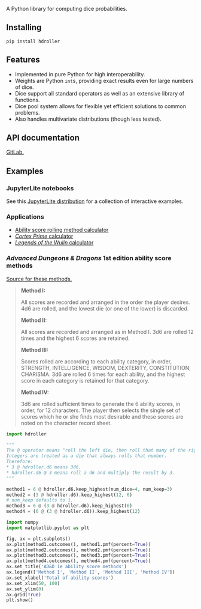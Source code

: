 A Python library for computing dice probabilities.

## Installing

```
pip install hdroller
```

## Features

* Implemented in pure Python for high interoperability.
* Weights are Python `int`s, providing exact results even for large numbers of dice.
* Dice support all standard operators as well as an extensive library of functions.
* Dice pool system allows for flexible yet efficient solutions to common problems.
* Also handles multivariate distributions (though less tested).

## API documentation

[GitLab.](https://highdiceroller.gitlab.io/hdroller/apidoc/hdroller.html)

## Examples

### JupyterLite notebooks

See this [JupyterLite distribution](https://highdiceroller.gitlab.io/hdroller/notebooks/lab/index.html) for a collection of interactive examples.

### Applications

* [Ability score rolling method calculator](https://highdiceroller.gitlab.io/hdroller/ability_scores/)
* [*Cortex Prime* calculator](https://highdiceroller.gitlab.io/hdroller/cortex_prime/)
* [*Legends of the Wulin* calculator](https://highdiceroller.gitlab.io/hdroller/legends_of_the_wulin/)

### *Advanced Dungeons & Dragons* 1st edition ability score methods

[Source for these methods.](https://www.reddit.com/r/dndnext/comments/6gv1qn/gary_gygaxs_ability_score_creation_methods_from)

> **Method I:**
>
> All scores are recorded and arranged in the order the player desires. 4d6 are rolled, and the lowest die (or one of the lower) is discarded.
>
> **Method II:**
>
> All scores are recorded and arranged as in Method I. 3d6 are rolled 12 times and the highest 6 scores are retained.
>
> **Method III:**
>
> Scores rolled are according to each ability category, in order, STRENGTH, INTELLIGENCE, WISDOM, DEXTERITY, CONSTITUTION, CHARISMA. 3d6 are rolled 6 times for each ability, and the highest score in each category is retained for that category.
>
> **Method IV:**
>
> 3d6 are rolled sufficient times to generate the 6 ability scores, in order, for 12 characters. The player then selects the single set of scores which he or she finds most desirable and these scores are noted on the character record sheet.

```python
import hdroller

"""
The @ operator means "roll the left die, then roll that many of the right die and sum".
Integers are treated as a die that always rolls that number.
Therefore:
* 3 @ hdroller.d6 means 3d6.
* hdroller.d6 @ 3 means roll a d6 and multiply the result by 3.
"""

method1 = 6 @ hdroller.d6.keep_highest(num_dice=4, num_keep=3)
method2 = (3 @ hdroller.d6).keep_highest(12, 6)
# num_keep defaults to 1.
method3 = 6 @ (3 @ hdroller.d6).keep_highest(6)
method4 = (6 @ (3 @ hdroller.d6)).keep_highest(12)

import numpy
import matplotlib.pyplot as plt

fig, ax = plt.subplots()
ax.plot(method1.outcomes(), method1.pmf(percent=True))
ax.plot(method2.outcomes(), method2.pmf(percent=True))
ax.plot(method3.outcomes(), method3.pmf(percent=True))
ax.plot(method4.outcomes(), method4.pmf(percent=True))
ax.set_title('AD&D 1e ability score methods')
ax.legend(['Method I', 'Method II', 'Method III', 'Method IV'])
ax.set_xlabel('Total of ability scores')
ax.set_xlim(50, 100)
ax.set_ylim(0)
ax.grid(True)
plt.show()
```
